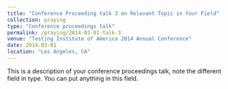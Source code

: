 ```yaml
---
title: "Conference Proceeding talk 3 on Relevant Topic in Your Field"
collection: praying
type: "Conference proceedings talk"
permalink: /praying/2014-03-01-talk-3
venue: "Testing Institute of America 2014 Annual Conference"
date: 2014-03-01
location: "Los Angeles, CA"
---
```


This is a description of your conference proceedings talk, note the different field in type. You can put anything in this field.
